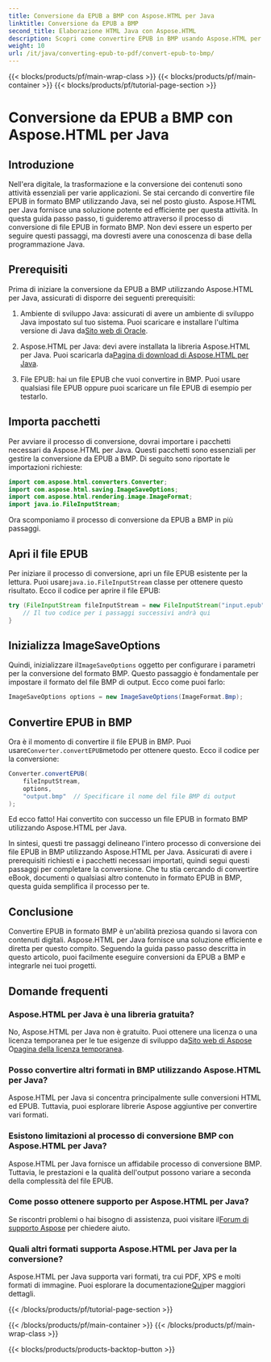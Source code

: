 ```yaml
---
title: Conversione da EPUB a BMP con Aspose.HTML per Java
linktitle: Conversione da EPUB a BMP
second_title: Elaborazione HTML Java con Aspose.HTML
description: Scopri come convertire EPUB in BMP usando Aspose.HTML per Java. Guida passo passo per una trasformazione efficiente dei contenuti.
weight: 10
url: /it/java/converting-epub-to-pdf/convert-epub-to-bmp/
---
```


{{< blocks/products/pf/main-wrap-class >}}
{{< blocks/products/pf/main-container >}}
{{< blocks/products/pf/tutorial-page-section >}}

# Conversione da EPUB a BMP con Aspose.HTML per Java


## Introduzione

Nell'era digitale, la trasformazione e la conversione dei contenuti sono attività essenziali per varie applicazioni. Se stai cercando di convertire file EPUB in formato BMP utilizzando Java, sei nel posto giusto. Aspose.HTML per Java fornisce una soluzione potente ed efficiente per questa attività. In questa guida passo passo, ti guideremo attraverso il processo di conversione di file EPUB in formato BMP. Non devi essere un esperto per seguire questi passaggi, ma dovresti avere una conoscenza di base della programmazione Java.

## Prerequisiti

Prima di iniziare la conversione da EPUB a BMP utilizzando Aspose.HTML per Java, assicurati di disporre dei seguenti prerequisiti:

1.  Ambiente di sviluppo Java: assicurati di avere un ambiente di sviluppo Java impostato sul tuo sistema. Puoi scaricare e installare l'ultima versione di Java da[Sito web di Oracle](https://www.oracle.com/java/technologies/javase-downloads.html).

2.  Aspose.HTML per Java: devi avere installata la libreria Aspose.HTML per Java. Puoi scaricarla da[Pagina di download di Aspose.HTML per Java](https://releases.aspose.com/html/java/).

3. File EPUB: hai un file EPUB che vuoi convertire in BMP. Puoi usare qualsiasi file EPUB oppure puoi scaricare un file EPUB di esempio per testarlo.

## Importa pacchetti

Per avviare il processo di conversione, dovrai importare i pacchetti necessari da Aspose.HTML per Java. Questi pacchetti sono essenziali per gestire la conversione da EPUB a BMP. Di seguito sono riportate le importazioni richieste:

```java
import com.aspose.html.converters.Converter;
import com.aspose.html.saving.ImageSaveOptions;
import com.aspose.html.rendering.image.ImageFormat;
import java.io.FileInputStream;
```

Ora scomponiamo il processo di conversione da EPUB a BMP in più passaggi.

## Apri il file EPUB

 Per iniziare il processo di conversione, apri un file EPUB esistente per la lettura. Puoi usare`java.io.FileInputStream` classe per ottenere questo risultato. Ecco il codice per aprire il file EPUB:

```java
try (FileInputStream fileInputStream = new FileInputStream("input.epub")) {
    // Il tuo codice per i passaggi successivi andrà qui
}
```

## Inizializza ImageSaveOptions

 Quindi, inizializzare il`ImageSaveOptions` oggetto per configurare i parametri per la conversione del formato BMP. Questo passaggio è fondamentale per impostare il formato del file BMP di output. Ecco come puoi farlo:

```java
ImageSaveOptions options = new ImageSaveOptions(ImageFormat.Bmp);
```

## Convertire EPUB in BMP

 Ora è il momento di convertire il file EPUB in BMP. Puoi usare`Converter.convertEPUB`metodo per ottenere questo. Ecco il codice per la conversione:

```java
Converter.convertEPUB(
    fileInputStream,
    options,
    "output.bmp"  // Specificare il nome del file BMP di output
);
```

Ed ecco fatto! Hai convertito con successo un file EPUB in formato BMP utilizzando Aspose.HTML per Java.

In sintesi, questi tre passaggi delineano l'intero processo di conversione dei file EPUB in BMP utilizzando Aspose.HTML per Java. Assicurati di avere i prerequisiti richiesti e i pacchetti necessari importati, quindi segui questi passaggi per completare la conversione. Che tu stia cercando di convertire eBook, documenti o qualsiasi altro contenuto in formato EPUB in BMP, questa guida semplifica il processo per te.

## Conclusione

Convertire EPUB in formato BMP è un'abilità preziosa quando si lavora con contenuti digitali. Aspose.HTML per Java fornisce una soluzione efficiente e diretta per questo compito. Seguendo la guida passo passo descritta in questo articolo, puoi facilmente eseguire conversioni da EPUB a BMP e integrarle nei tuoi progetti.

## Domande frequenti

### Aspose.HTML per Java è una libreria gratuita?
No, Aspose.HTML per Java non è gratuito. Puoi ottenere una licenza o una licenza temporanea per le tue esigenze di sviluppo da[Sito web di Aspose](https://purchase.aspose.com/buy) O[pagina della licenza temporanea](https://purchase.aspose.com/temporary-license/).

### Posso convertire altri formati in BMP utilizzando Aspose.HTML per Java?
Aspose.HTML per Java si concentra principalmente sulle conversioni HTML ed EPUB. Tuttavia, puoi esplorare librerie Aspose aggiuntive per convertire vari formati.

### Esistono limitazioni al processo di conversione BMP con Aspose.HTML per Java?
Aspose.HTML per Java fornisce un affidabile processo di conversione BMP. Tuttavia, le prestazioni e la qualità dell'output possono variare a seconda della complessità del file EPUB.

### Come posso ottenere supporto per Aspose.HTML per Java?
 Se riscontri problemi o hai bisogno di assistenza, puoi visitare il[Forum di supporto Aspose](https://forum.aspose.com/) per chiedere aiuto.

### Quali altri formati supporta Aspose.HTML per Java per la conversione?
 Aspose.HTML per Java supporta vari formati, tra cui PDF, XPS e molti formati di immagine. Puoi esplorare la documentazione[Qui](https://reference.aspose.com/html/java/)per maggiori dettagli.

{{< /blocks/products/pf/tutorial-page-section >}}

{{< /blocks/products/pf/main-container >}}
{{< /blocks/products/pf/main-wrap-class >}}

{{< blocks/products/products-backtop-button >}}
